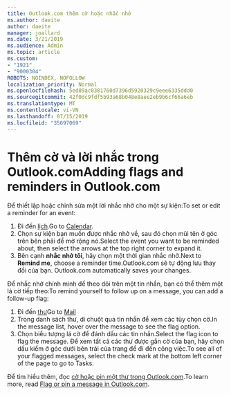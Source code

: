 ```yaml
---
title: Outlook.com thêm cờ hoặc nhắc nhở
ms.author: daeite
author: daeite
manager: joallard
ms.date: 3/21/2019
ms.audience: Admin
ms.topic: article
ms.custom:
- "1921"
- "9000304"
ROBOTS: NOINDEX, NOFOLLOW
localization_priority: Normal
ms.openlocfilehash: 5ed89ac0381760d7396d5920329c9eee6335ddd0
ms.sourcegitcommit: 42f0dc9fdf5b93a68b048e8aee2eb9b6cf66a6eb
ms.translationtype: MT
ms.contentlocale: vi-VN
ms.lasthandoff: 07/15/2019
ms.locfileid: "35697069"
---
```

# <a name="adding-flags-and-reminders-in-outlookcom"></a><span data-ttu-id="e06fc-102">Thêm cờ và lời nhắc trong Outlook.com</span><span class="sxs-lookup"><span data-stu-id="e06fc-102">Adding flags and reminders in Outlook.com</span></span>

<span data-ttu-id="e06fc-103">Để thiết lập hoặc chỉnh sửa một lời nhắc nhở cho một sự kiện:</span><span class="sxs-lookup"><span data-stu-id="e06fc-103">To set or edit a reminder for an event:</span></span>

1. <span data-ttu-id="e06fc-104">Đi đến [lịch](https://outlook.live.com/calendar/).</span><span class="sxs-lookup"><span data-stu-id="e06fc-104">Go to [Calendar](https://outlook.live.com/calendar/).</span></span>
1. <span data-ttu-id="e06fc-105">Chọn sự kiện bạn muốn được nhắc nhở về, sau đó chọn mũi tên ở góc trên bên phải để mở rộng nó.</span><span class="sxs-lookup"><span data-stu-id="e06fc-105">Select the event you want to be reminded about, then select the arrows at the top right corner to expand it.</span></span>
1. <span data-ttu-id="e06fc-106">Bên cạnh **nhắc nhở tôi**, hãy chọn một thời gian nhắc nhở.</span><span class="sxs-lookup"><span data-stu-id="e06fc-106">Next to **Remind me**, choose a reminder time.</span></span><span data-ttu-id="e06fc-107">Outlook.com sẽ tự động lưu thay đổi của bạn.</span><span class="sxs-lookup"><span data-stu-id="e06fc-107"> Outlook.com automatically saves your changes.</span></span>

<span data-ttu-id="e06fc-108">Để nhắc nhở chính mình để theo dõi trên một tin nhắn, bạn có thể thêm một lá cờ tiếp theo:</span><span class="sxs-lookup"><span data-stu-id="e06fc-108">To remind yourself to follow up on a message, you can add a follow-up flag:</span></span>

1. <span data-ttu-id="e06fc-109">Đi đến [thư](https://outlook.live.com/mail/)</span><span class="sxs-lookup"><span data-stu-id="e06fc-109">Go to [Mail](https://outlook.live.com/mail/)</span></span>
1. <span data-ttu-id="e06fc-110">Trong danh sách thư, di chuột qua tin nhắn để xem các tùy chọn cờ.</span><span class="sxs-lookup"><span data-stu-id="e06fc-110">In the message list, hover over the message to see the flag option.</span></span>
1. <span data-ttu-id="e06fc-111">Chọn biểu tượng lá cờ để đánh dấu các tin nhắn.</span><span class="sxs-lookup"><span data-stu-id="e06fc-111">Select the flag icon to flag the message.</span></span> <span data-ttu-id="e06fc-112">Để xem tất cả các thư được gắn cờ của bạn, hãy chọn dấu kiểm ở góc dưới bên trái của trang để đi đến công việc.</span><span class="sxs-lookup"><span data-stu-id="e06fc-112">To see all of your flagged messages, select the check mark at the bottom left corner of the page to go to Tasks.</span></span>
 
<span data-ttu-id="e06fc-113">Để tìm hiểu thêm, đọc [cờ hoặc pin một thư trong Outlook.com](https://support.office.com/article/8e911e69-30d6-4cc8-8c71-a1163560618a?wt.mc_id=Office_Outlook_com_Alchemy).</span><span class="sxs-lookup"><span data-stu-id="e06fc-113">To learn more, read [Flag or pin a message in Outlook.com](https://support.office.com/article/8e911e69-30d6-4cc8-8c71-a1163560618a?wt.mc_id=Office_Outlook_com_Alchemy).</span></span>
